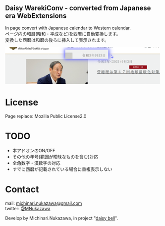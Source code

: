 Daisy WarekiConv - converted from Japanese era WebExtensions
----
In page convert with Japanese calendar to Western calendar.  
ページ内の和暦(昭和・平成など)を西暦に自動変換します。  
変換した西暦は和暦の後ろに挿入して表示されます。  

<img src="document/20210905_example.png" width="500">  

# License
Page replace: Mozilla Public License2.0  

# TODO
- 本アドオンのON/OFF
- その他の年号(範囲が曖昧なものを含む)対応
- 全角数字・漢数字の対応
- すでに西暦が記載されている場合に重複表示しない

# Contact
mail: [michinari.nukazawa@gmail.com][mailto]  
twitter: [@MNukazawa][twitter]  

Develop by Michinari.Nukazawa, in project "[daisy bell][pixiv_booth_project_daisy_bell]".  

[pixiv_booth_project_daisy_bell]: https://daisy-bell.booth.pm/
[mailto]: mailto:michinari.nukazawa@gmail.com
[twitter]: https://twitter.com/MNukazawa
